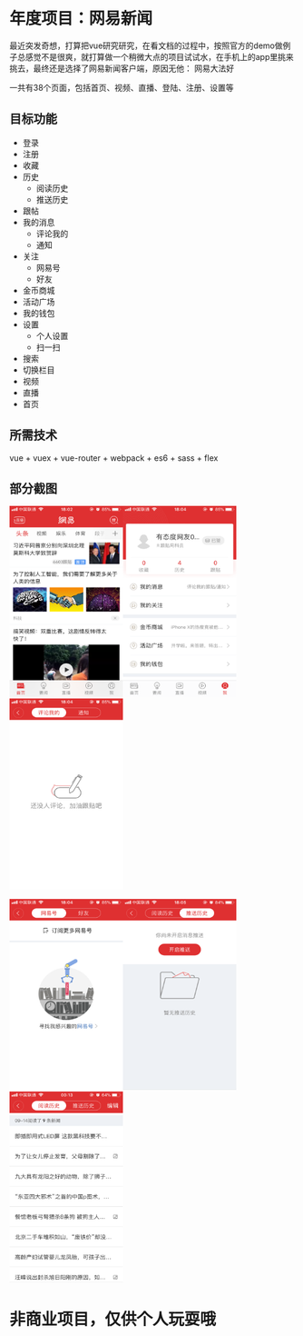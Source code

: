 # 年度项目：网易新闻

最近突发奇想，打算把vue研究研究，在看文档的过程中，按照官方的demo做例子总感觉不是很爽，就打算做一个稍微大点的项目试试水，在手机上的app里挑来挑去，最终还是选择了网易新闻客户端，原因无他： 网易大法好

一共有38个页面，包括首页、视频、直播、登陆、注册、设置等

## 目标功能

* 登录
* 注册
* 收藏
* 历史
    * 阅读历史
    * 推送历史
* 跟帖
* 我的消息
    * 评论我的
    * 通知
* 关注
    * 网易号
    * 好友
* 金币商城
* 活动广场
* 我的钱包
* 设置
    * 个人设置
    * 扫一扫
* 搜索
* 切换栏目
* 视频
* 直播
* 首页

## 所需技术

vue + vuex + vue-router + webpack + es6 + sass + flex

## 部分截图

<img src="https://raw.githubusercontent.com/jiaoshibo/images/master/screenshots/01.PNG" width="200px" height="336px"/><img src="https://raw.githubusercontent.com/jiaoshibo/images/master/screenshots/02.PNG" width="200px" height="336px"/><img src="https://raw.githubusercontent.com/jiaoshibo/images/master/screenshots/03.jpg" width="200px" height="336px"/>


<img src="https://raw.githubusercontent.com/jiaoshibo/images/master/screenshots/04.PNG" width="200px" height="336px"/><img src="https://raw.githubusercontent.com/jiaoshibo/images/master/screenshots/05.PNG" width="200px" height="336px"/><img src="https://raw.githubusercontent.com/jiaoshibo/images/master/screenshots/06.PNG" width="200px" height="336px"/>



# 非商业项目，仅供个人玩耍哦
